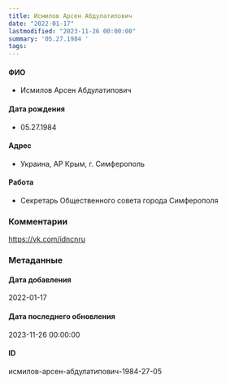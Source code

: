 ```yaml
---
title: Исмилов Арсен Абдулатипович
date: "2022-01-17"
lastmodified: "2023-11-26 00:00:00"
summary: '05.27.1984 '
tags: 
---
```

<!--# pp1-->
<!--## Фигурант-->
<!--### Личные данные-->
#### ФИО
- Исмилов Арсен Абдулатипович
#### Дата рождения
- 05.27.1984
#### Адрес
- Украина, АР Крым, г. Симферополь
#### Работа
- Секретарь Общественного совета города Симферополя
### Комментарии
https://vk.com/idncnru
### Метаданные
#### Дата добавления
2022-01-17
#### Дата последнего обновления
2023-11-26 00:00:00
#### ID
исмилов-арсен-абдулатипович-1984-27-05
<!--## END;-->
